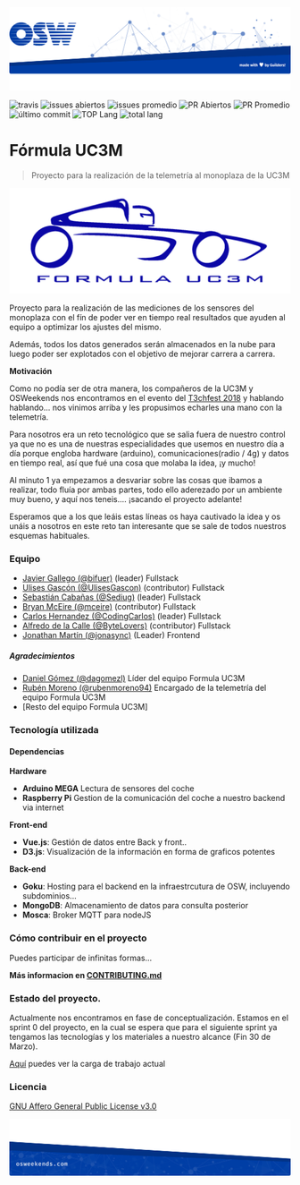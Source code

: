 ![header](.osweekends/img/OSW-project-GitHub-template-header.jpg)

![travis](https://img.shields.io/travis/OSWeekends/formula-uc3m.svg)
![issues abiertos](https://img.shields.io/github/issues/OSWeekends/formula-uc3m.svg)
![issues promedio](https://img.shields.io/issuestats/i/github/OSWeekends/formula-uc3m.svg)
![PR Abiertos](https://img.shields.io/github/issues-pr/OSWeekends/formula-uc3m.svg)
![PR Promedio](https://img.shields.io/issuestats/p/github/OSWeekends/formula-uc3m.svg)
![último commit](https://img.shields.io/github/last-commit/OSWeekends/formula-uc3m/master.svg)
![TOP Lang](https://img.shields.io/github/languages/top/OSWeekends/formula-uc3m.svg)
![total lang](https://img.shields.io/github/languages/count/OSWeekends/formula-uc3m.svg)

# Fórmula UC3M

> Proyecto para la realización de la telemetría al monoplaza de la UC3M

![Logo de {{proyecto}}](.osweekends/img/fuc3m-logo.png)

Proyecto para la realización de las mediciones de los sensores del monoplaza con el fín de poder ver en tiempo real resultados que ayuden al equipo a optimizar los ajustes del mismo.

Además, todos los datos generados serán almacenados en la nube para luego poder ser explotados con el objetivo de mejorar carrera a carrera.

**Motivación**

Como no podía ser de otra manera, los compañeros de la UC3M y OSWeekends nos encontramos en el evento del [T3chfest 2018](https://t3chfest.uc3m.es/2018/) y hablando hablando... nos vinimos arriba y les propusimos echarles una mano con la telemetría.

Para nosotros era un reto tecnológico que se salia fuera de nuestro control ya que no es una de nuestras especialidades que usemos en nuestro día a día porque engloba hardware (arduino), comunicaciones(radio / 4g) y datos en tiempo real, así que fué una cosa que molaba la idea, ¡y mucho!

Al minuto 1 ya empezamos a desvariar sobre las cosas que ibamos a realizar, todo fluía por ambas partes, todo ello aderezado por un ambiente muy bueno, y aquí nos teneis.... ¡sacando el proyecto adelante!

Esperamos que a los que leáis estas líneas os haya cautivado la idea y os unáis a nosotros en este reto tan interesante que se sale de todos nuestros esquemas habituales.

### Equipo

 - [Javier Gallego (@bifuer)](https://github.com/bifuer) (leader) Fullstack
 - [Ulises Gascón (@UlisesGascon)](https://github.com/UlisesGascon) (contributor) Fullstack
 - [Sebastián Cabañas (@Sediug)](https://github.com/Sediug) (leader) Fullstack
 - [Bryan McEire (@mceire)](https://github.com/meceire) (contributor) Fullstack
 - [Carlos Hernandez (@CodingCarlos)](https://github.com/CodingCarlos) (leader) Fullstack
 - [Alfredo de la Calle (@ByteLovers)](https://github.com/bytelovers) (contributor) Fullstack
 - [Jonathan Martín (@jonasync)](https://github.com/jonasync) (Leader) Frontend

##### Agradecimientos

 - [Daniel Gómez (@dagomezl)](https://github.com/dagomezl) Líder del equipo Formula UC3M
 - [Rubén Moreno (@rubenmoreno94)](https://github.com/rubenmoreno94) Encargado de la telemetría del equipo Formula UC3M
 - [Resto del equipo Formula UC3M]



### Tecnología utilizada

#### Dependencias

**Hardware**
- **Arduino MEGA** Lectura de sensores del coche
- **Raspberry Pi** Gestion de la comunicación del coche a nuestro backend via internet

**Front-end**
- **Vue.js**: Gestión de datos entre Back y front..
- **D3.js**: Visualización de la información en forma de graficos potentes

**Back-end**
- **Goku**: Hosting para el backend en la infraestrcutura de OSW, incluyendo subdominios...
- **MongoDB**: Almacenamiento de datos para consulta posterior
- **Mosca**: Broker MQTT para nodeJS

### Cómo contribuir en el proyecto
Puedes participar de infinitas formas...

**Más informacion en [CONTRIBUTING.md](CONTRIBUTING.md)**

### Estado del proyecto.

Actualmente nos encontramos en fase de conceptualización. Estamos en el sprint 0 del proyecto, en la cual se espera que para el siguiente sprint ya tengamos las tecnologías y los materiales a nuestro alcance (Fin 30 de Marzo).

[Aquí](https://github.com/OSWeekends/formula-uc3m/milestone/1) puedes ver la carga de trabajo actual


### Licencia

[GNU Affero General Public License v3.0](https://github.com/OSWeekends/formula-uc3m/blob/master/LICENSE)


![footer](.osweekends/img/OSW-project-GitHub-template-footer.jpg)
